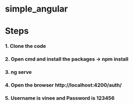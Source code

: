 # simple_angular

# Steps

### 1. Clone the code
### 2. Open cmd and install the packages -> npm install
### 3. ng serve
### 4. Open the browser http://localhost:4200/auth/
### 5. Username is vinee and Password is 123456
